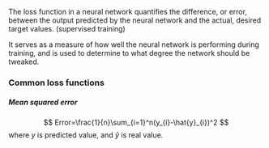 The loss function in a neural network quantifies the difference, or error, between the output predicted by the neural network and the actual, desired target values.
(supervised training)

It serves as a measure of how well the neural network is performing during training, and is used to determine to what degree the network should be tweaked.


### Common loss functions

##### Mean squared error
$$
Error=\frac{1}{n}\sum_{i=1}^n(y_{i}-\hat{y}_{i})^2
$$
where $y$ is predicted value, and $\hat{y}$ is real value.
